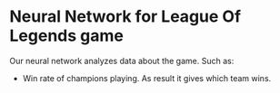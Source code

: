 # Neural Network for League Of Legends game

Our neural network analyzes data about the game.
Such as:
  - Win rate of champions playing.
As result it gives which team wins.

